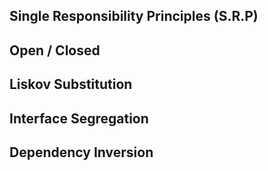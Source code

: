 ## Single Responsibility Principles (S.R.P)

## Open / Closed

## Liskov Substitution 

## Interface Segregation

## Dependency Inversion
